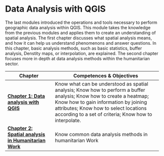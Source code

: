 # Data Analysis with QGIS

The last modules introduced the operations and tools necessary to perform geographic data analysis within QGIS. This module takes the knowledge from the previous modules and applies them to create an understanding of spatial analysis. The first chapter discusses what spatial analysis means, and how it can help us understand phenomenons and answer questions. In this chapter, basic analysis methods, such as basic statistics, buffer analysis, Denstity maps, or interpolation, are explained. The second chapter focuses more in depth at data analysis methods within the humanitarian sector. 


| __Chapter__ | __Competences & Objectives__ | 
| ----------- | ---------------------------- |
| __[Chapter 1: Data analysis with QGIS](content/Modul_6/en_qgis_data_analysis_theorie.md)__ | Know what can be understood as spatial analysis;  Know how to perform a buffer analysis; Know how to create a heatmap; Know how to gain information by joining attributes; Know how to select locations according to a set of criteria; Know how to interpolate. | 
| __[Chapter 2: Spatial analysis in Humanitarian Work](content\Modul_6\en_qgis_common_data_analysis.md)__ | Know common data analysis methods in humanitarian Work | 

